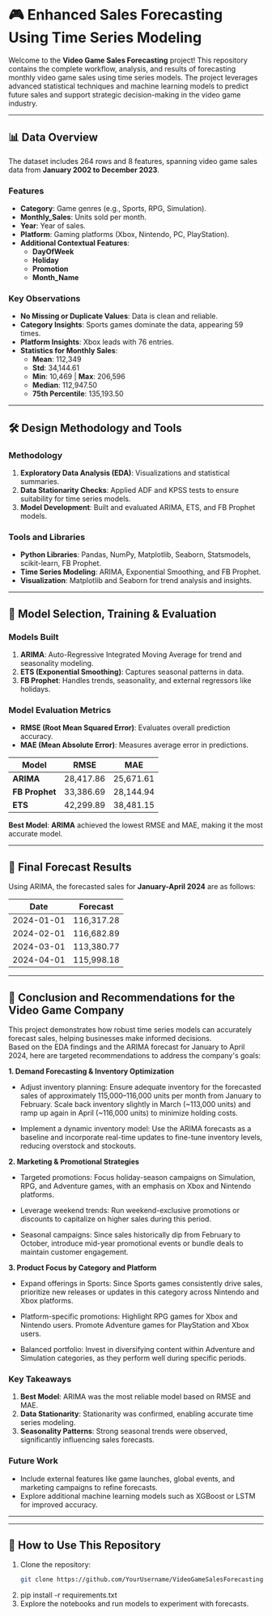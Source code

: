 # 🎮 Enhanced Sales Forecasting Using Time Series Modeling

Welcome to the **Video Game Sales Forecasting** project! This repository contains the complete workflow, analysis, and results of forecasting monthly video game sales 
using time series models. The project leverages advanced statistical techniques and machine learning models to predict future sales and support strategic decision-making
in the video game industry.  

---

## 📊 **Data Overview**  
The dataset includes 264 rows and 8 features, spanning video game sales data from **January 2002 to December 2023**.  

### **Features**  
- **Category**: Game genres (e.g., Sports, RPG, Simulation).  
- **Monthly_Sales**: Units sold per month.  
- **Year**: Year of sales.  
- **Platform**: Gaming platforms (Xbox, Nintendo, PC, PlayStation).  
- **Additional Contextual Features**:  
  - **DayOfWeek**  
  - **Holiday**  
  - **Promotion**  
  - **Month_Name**  

### **Key Observations**  
- **No Missing or Duplicate Values**: Data is clean and reliable.  
- **Category Insights**: Sports games dominate the data, appearing 59 times.  
- **Platform Insights**: Xbox leads with 76 entries.  
- **Statistics for Monthly Sales**:  
  - **Mean**: 112,349  
  - **Std**: 34,144.61  
  - **Min**: 10,469 | **Max**: 206,596  
  - **Median**: 112,947.50  
  - **75th Percentile**: 135,193.50  

---

## 🛠️ **Design Methodology and Tools**  

### **Methodology**  
1. **Exploratory Data Analysis (EDA)**: Visualizations and statistical summaries.  
2. **Data Stationarity Checks**: Applied ADF and KPSS tests to ensure suitability for time series models.  
3. **Model Development**: Built and evaluated ARIMA, ETS, and FB Prophet models.  

### **Tools and Libraries**  
- **Python Libraries**: Pandas, NumPy, Matplotlib, Seaborn, Statsmodels, scikit-learn, FB Prophet.  
- **Time Series Modeling**: ARIMA, Exponential Smoothing, and FB Prophet.  
- **Visualization**: Matplotlib and Seaborn for trend analysis and insights.  

---

## 🤖 **Model Selection, Training & Evaluation**  

### **Models Built**  
1. **ARIMA**: Auto-Regressive Integrated Moving Average for trend and seasonality modeling.  
2. **ETS (Exponential Smoothing)**: Captures seasonal patterns in data.  
3. **FB Prophet**: Handles trends, seasonality, and external regressors like holidays.  

### **Model Evaluation Metrics**  
- **RMSE (Root Mean Squared Error)**: Evaluates overall prediction accuracy.  
- **MAE (Mean Absolute Error)**: Measures average error in predictions.  

| **Model**      | **RMSE**       | **MAE**        |  
|-----------------|----------------|----------------|  
| **ARIMA**      | 28,417.86      | 25,671.61      |  
| **FB Prophet** | 33,386.69      | 28,144.94      |  
| **ETS**        | 42,299.89      | 38,481.15      |  

**Best Model**: **ARIMA** achieved the lowest RMSE and MAE, making it the most accurate model.  

---

## 📅 **Final Forecast Results**  

Using ARIMA, the forecasted sales for **January-April 2024** are as follows:  

| **Date**       | **Forecast** |  
|-----------------|--------------|  
| 2024-01-01     | 116,317.28   |  
| 2024-02-01     | 116,682.89   |  
| 2024-03-01     | 113,380.77   |  
| 2024-04-01     | 115,998.18   |  

---

## 🧠 **Conclusion and Recommendations for the Video Game Company**

This project demonstrates how robust time series models can accurately forecast sales, helping businesses make informed decisions.  
Based on the EDA findings and the ARIMA forecast for January to April 2024, here are targeted recommendations to address the company's goals:

**1. Demand Forecasting & Inventory Optimization**

  * Adjust inventory planning: Ensure adequate inventory for the forecasted sales of approximately 115,000–116,000 units per month from January to February. Scale back inventory slightly in March (~113,000 units) and ramp up again in April (~116,000 units) to minimize holding costs.
    
  * Implement a dynamic inventory model: Use the ARIMA forecasts as a baseline and incorporate real-time updates to fine-tune inventory levels, reducing overstock and stockouts.

**2. Marketing & Promotional Strategies**

  * Targeted promotions: Focus holiday-season campaigns on Simulation, RPG, and Adventure games, with an emphasis on Xbox and Nintendo platforms.
   
  * Leverage weekend trends: Run weekend-exclusive promotions or discounts to capitalize on higher sales during this period.
    
  * Seasonal campaigns: Since sales historically dip from February to October, introduce mid-year promotional events or bundle deals to maintain customer engagement.

**3. Product Focus by Category and Platform**

  * Expand offerings in Sports: Since Sports games consistently drive sales, prioritize new releases or updates in this category across Nintendo and Xbox platforms.
    
  * Platform-specific promotions:
      Highlight RPG games for Xbox and Nintendo users.
      Promote Adventure games for PlayStation and Xbox users.
    
  * Balanced portfolio: Invest in diversifying content within Adventure and Simulation categories, as they perform well during specific periods.



### **Key Takeaways**  
1. **Best Model**: ARIMA was the most reliable model based on RMSE and MAE.  
2. **Data Stationarity**: Stationarity was confirmed, enabling accurate time series modeling.  
3. **Seasonality Patterns**: Strong seasonal trends were observed, significantly influencing sales forecasts.  

### **Future Work**  
- Include external features like game launches, global events, and marketing campaigns to refine forecasts.  
- Explore additional machine learning models such as XGBoost or LSTM for improved accuracy.  

---

---

## 🚀 **How to Use This Repository**  
1. Clone the repository:  
   ```bash
   git clone https://github.com/YourUsername/VideoGameSalesForecasting.git

2. pip install -r requirements.txt
3. Explore the notebooks and run models to experiment with forecasts.


